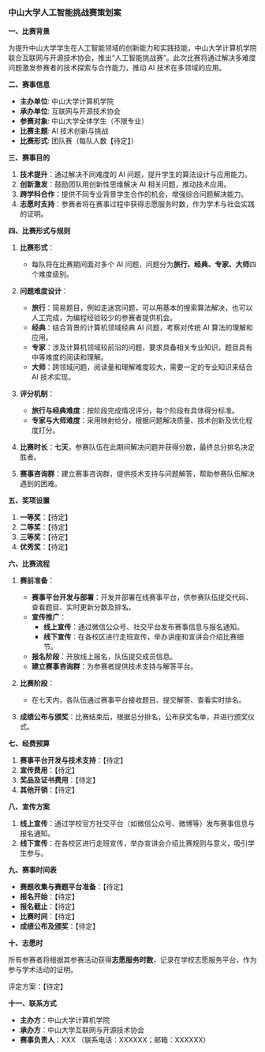 ### 中山大学人工智能挑战赛策划案

**一、比赛背景**

为提升中山大学学生在人工智能领域的创新能力和实践技能，中山大学计算机学院联合互联网与开源技术协会，推出“人工智能挑战赛”。此次比赛将通过解决多难度问题激发参赛者的技术探索与合作能力，推动 AI 技术在多领域的应用。

**二、赛事信息**

- **主办单位**: 中山大学计算机学院
- **承办单位**: 互联网与开源技术协会
- **参赛对象**: 中山大学全体学生（不限专业）
- **比赛主题**: AI 技术创新与挑战
- **比赛形式**: 团队赛（每队人数【待定】）

**三、赛事目的**

1. **技术提升**：通过解决不同难度的 AI 问题，提升学生的算法设计与应用能力。
2. **创新激发**：鼓励团队用创新性思维解决 AI 相关问题，推动技术应用。
3. **跨学科合作**：提供不同专业背景学生合作的机会，增强综合问题解决能力。
4. **志愿时支持**：参赛者将在赛事过程中获得志愿服务时数，作为学术与社会实践的证明。

**四、比赛形式与规则**

1. **比赛形式**：
   - 每队将在比赛期间面对多个 AI 问题，问题分为**旅行、经典、专家、大师**四个难度级别。
   
2. **问题难度设计**：
   - **旅行**：简易题目，例如走迷宫问题，可以用基本的搜索算法解决，也可以人工完成，为编程经验较少的参赛者提供机会。
   - **经典**：结合背景的计算机领域经典 AI 问题，考察对传统 AI 算法的理解和应用。
   - **专家**：涉及计算机领域较前沿的问题，要求具备相关专业知识，题目具有中等难度的阅读和理解。
   - **大师**：跨领域问题，阅读量和理解难度较大，需要一定的专业知识来结合 AI 技术实现。

3. **评分机制**：
   - **旅行与经典难度**：按阶段完成情况评分，每个阶段有具体得分标准。
   - **专家与大师难度**：采用映射给分，根据问题解决质量、技术创新及优化程度打分。

4. **比赛时长**：**七天**，参赛队伍在此期间解决问题并获得分数，最终总分排名决定胜者。

5. **赛事咨询群**：建立赛事咨询群，提供技术支持与问题解答，帮助参赛队伍解决遇到的困难。

**五、奖项设置**

1. **一等奖**：【待定】
2. **二等奖**：【待定】
3. **三等奖**：【待定】
4. **优秀奖**：【待定】

**六、比赛流程**

1. **赛前准备**：
   - **赛事平台开发与部署**：开发并部署在线赛事平台，供参赛队伍提交代码、查看题目、实时更新分数及排名。
   - **宣传推广**：
     - **线上宣传**：通过微信公众号、社交平台发布赛事信息与报名通知。
     - **线下宣传**：在各校区进行走班宣传，举办讲座和宣讲会介绍比赛细节。
   - **报名阶段**：开放线上报名，队伍提交成员信息。
   - **建立赛事咨询群**：为参赛者提供技术支持与解答平台。

2. **比赛阶段**：
   - 在七天内，各队伍通过赛事平台接收题目、提交解答、查看实时排名。

3. **成绩公布与颁奖**：比赛结束后，根据总分排名，公布获奖名单，并进行颁奖仪式。

**七、经费预算**

1. **赛事平台开发与技术支持**：【待定】
2. **宣传费用**：【待定】
3. **奖品及证书费用**：【待定】
4. **其他开销**：【待定】

**八、宣传方案**

1. **线上宣传**：通过学校官方社交平台（如微信公众号、微博等）发布赛事信息与报名通知。
2. **线下宣传**：在各校区进行走班宣传，举办宣讲会介绍比赛规则与意义，吸引学生参与。

**九、赛事时间表**

- **赛题收集与赛题平台准备**：【待定】
- **报名开始**：【待定】
- **报名截止**：【待定】
- **比赛时间**：【待定】
- **成绩公布及颁奖**：【待定】

**十、志愿时**

所有参赛者将根据其参赛活动获得**志愿服务时数**，记录在学校志愿服务平台，作为参与学术活动的证明。

评定方案：【待定】

**十一、联系方式**

- **主办方**：中山大学计算机学院
- **承办方**：中山大学互联网与开源技术协会
- **赛事负责人**：XXX （联系电话：XXXXXX；邮箱：XXXXXX）